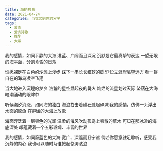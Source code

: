 ```yaml
---
title: 海的独白
date: 2021-04-24
categories: 当我念到你的名字
tags:
  - 爱情
  - 爱情诗歌
  - 推荐
  - 大海
---
```


我的感情，如同平静的大海
湛蓝、广阔而且深沉<!--more-->
沉默是它最真挚的表达
一望无垠的海平面，分割黄昏的日落

谁愿裸足在白色的沙滩上漫步
踩下一串长长细软的脚印
伫立涯岸眺望远方
看一群自在的海鸟凌空飞翔

当大地进入沉睡的梦乡
浩瀚的星空燃起夜的篝火
灿烂的流星划过天际
坠落在大海暗潮涌动的眼眸中

听候潮汐消涨，如同海的独白
海浪拍击着礁石溅起碎沫
我的感情，仿佛一头浮出水面的鲸鱼
在静谧的大海上放歌

海面浮泛着一层银色的光辉
温柔的海风吹动孤岛上零散的草木
可知在那冰冷的海底深处
却蕴藏着一个五彩斑斓、丰富的世界

我的感情，如同蔚蓝色的大海
宽广、深邃而且宁谧
倘若你愿意驻足聆听，感受我沉静的内心
我也可以随时为谁掀起惊涛骇浪
